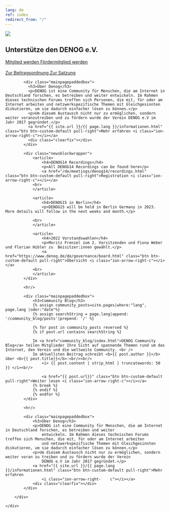 ```yaml
---
lang: de
ref: index
redirect_from: "/"
---
```

<div id="mainpage">
    <div class="pagecontentblock">
        <div class="mainpagebox mainpageboxlarge">
            <div>
                <div class="container">
                    <div class="row">
                        <div class="col-md-6 col-sm-12">
                             <img src="{{ site.url }}/images/denog15_banner.png" id="mainpagelogo" />
                        </div>
                        <div class="col-md-6 col-sm-12">
                        <h2 class="mainpageboxheadline">Unterstütze den DENOG e.V.</h2>
                        <p><a href="/de/governance/become_member.html" class="btn btn-custom-default">Mitglied werden <i class="ion-arrow-right-c"></i></a> <a href="/de/governance/become_sustaining_member.html" class="btn btn-custom-default">Fördermitglied werden <i class="ion-arrow-right-c"></i></a><br /> <br />
                        <a href="/files/gov/20201110_DENOG_Beitragsordnung FINAL 20201110.pdf" class="btn btn-custom-default">Zur Beitragsordnung <i class="ion-arrow-right-c"></i></a> <a href="/files/verein/20171124-DENOG_Satzung.pdf" class="btn btn-custom-default">Zur Satzung <i class="ion-arrow-right-c"></i></a></p>
                        </div>
                    </div>
                </div>
            </div>
        </div>
        <div class="container">


            <div class="mainpagepaddedbox">
              <h3>Über Denog</h3>
              <p>DENOG ist eine Community für Menschen, die am Internet in Deutschland forschen, es betreiben und weiter entwickeln. Im Rahmen dieses technischen Forums treffen sich Personen, die mit, für oder am Internet arbeiten und netzwerkspezifische Themen mit Gleichgesinnten diskutieren, um sie dadurch einfacher lösen zu können.</p>
              <p>Um diesem Austausch nicht nur zu ermöglichen, sondern weiter voranzutreiben und zu fördern wurde der Verein DENOG e.V im Jahr 2017 gegründet.</p>
              <a href="{{ site.url }}/{{ page.lang }}/informationen.html" class="btn btn-custom-default pull-right">Mehr erfahren <i class="ion-arrow-right-c"></i></a>
              <div class="clearfix"></div>
            </div>

            <div class="newsblockwrapper">
                <article>
                    <h4>DENOG14 Recordings</h4>
                    <p>All DENOG14 Recordings can be found here</p>
                    <a href="/de/meetings/denog14/recordings.html" class="btn btn-custom-default pull-right">Registration <i class="ion-arrow-right-c"></i></a>
                <br>
                </article>

                <article>
                    <h4>DENOG15 in Berlin</h4>
                    <p>DENOG15 will be held in Berlin Germany in 2023. More details will follow in the next weeks and month.</p>
                    
                <br>
                </article>

                <article>
                    <h4>2022 Vorstandswahlen</h4>
                    <p>Moritz Frenzel zum 2. Vorsitzenden und Fiona Weber und Florian Hibler zu  Beisitzer:innen gewählt.</p>
                    <a href="https://www.denog.de/de/governance/board.html" class="btn btn-custom-default pull-right">Übersicht <i class="ion-arrow-right-c"></i></a>
                <br>
                </article>
            </div>

            <hr/>

            <div class="mainpagepaddedbox">
                <h3>Community Blog</h3>
                {% assign community_posts=site.pages|where:"lang", page.lang |oder:"date"%}
                {% assign searchString = page.lang|append: '/community_blog/posts'|prepend: '/' %}

                {% for post in community_posts reversed %}
                {% if post.url contains searchString %}

                Im <a href="community_blog/index.html">DENOG Community Blog</a> teilen Mitglieder Ihre Sicht auf spannende Themen rund um das Internet, den Verein und die weltweite Community. <br />
                Im aktuellsten Beitrag schreibt <b>{{ post.author }}</b> über <b>{{ post.title}}</b>:<br/><br/>
                    <i> {{ post.content | strip_html | truncatewords: 50 }} </i><br/>

                    <a href="{{ post.url}}" class="btn btn-custom-default pull-right">Weiter lesen <i class="ion-arrow-right-c"></i></a>
                {% break %}
                {% endif %}
                {% endfor %}
            </div>

            <hr/>

            <div class="mainpagepaddedbox">
                <h3>Über Denog</h3>
                <p>DENOG ist eine Community für Menschen, die am Internet in Deutschland forschen, es betreiben und weiter
                    entwickeln. Im Rahmen dieses technischen Forums treffen sich Menschen, die mit, für oder am Internet arbeiten
                    und netzwerkspezifische Themen mit Gleichgesinnten diskutieren, um sie dadurch einfacher lösen zu können.</p>
                <p>Um diesem Austausch nicht nur zu ermöglichen, sondern weiter voran zu treiben und zu fördern wurde der Verein
                    DENOG e.V im Jahr 2017 gegründet.</p>
                <a href="{{ site.url }}/{{ page.lang }}/informationen.html" class="btn btn-custom-default pull-right">Mehr erfahren
                    <i class="ion-arrow-right-    c"></i></a>
                <div class="clearfix"></div>
            </div>

        </div>

    </div>

</div>

